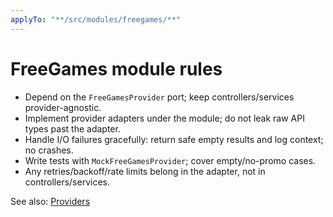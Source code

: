```yaml
---
applyTo: "**/src/modules/freegames/**"
---
```


# FreeGames module rules

- Depend on the `FreeGamesProvider` port; keep controllers/services provider-agnostic.
- Implement provider adapters under the module; do not leak raw API types past the adapter.
- Handle I/O failures gracefully: return safe empty results and log context; no crashes.
- Write tests with `MockFreeGamesProvider`; cover empty/no-promo cases.
- Any retries/backoff/rate limits belong in the adapter, not in controllers/services.

See also: [Providers](../../docs/providers.md)
